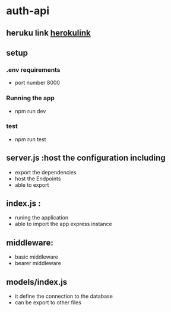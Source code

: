 # auth-api

## heruku link [herokulink](hhttps://ehab-api-auth.herokuapp.com/)


## setup 

### .env requirements

 - port number 8000

 ### Running the app
 - npm run dev


 ### test 
 - npm run test


 ## server.js :host the configuration including
-  export the dependencies
- host the Endpoints
- able to export 

## index.js :
- runing the application 
- able to import the app express instance 

## middleware:
- basic middleware
- bearer middleware 

## models/index.js
- it define the connection to the database
- can be export to other files 
